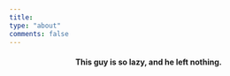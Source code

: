 ```yaml
---
title: 
type: "about"
comments: false
---
```


#### <center>This guy is so lazy, and he left nothing.</center>